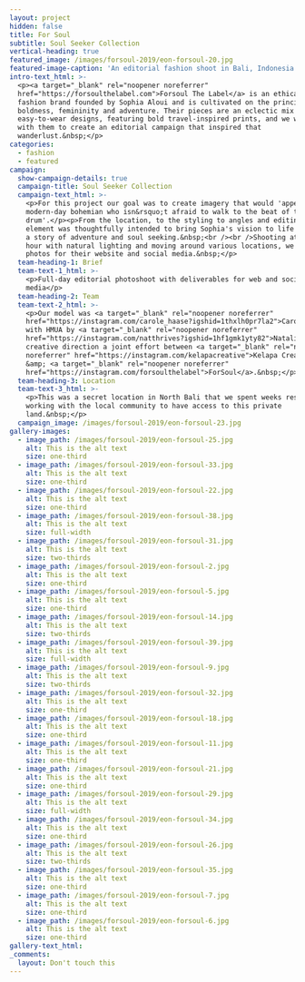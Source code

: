 ```yaml
---
layout: project
hidden: false
title: For Soul
subtitle: Soul Seeker Collection
vertical-heading: true
featured_image: /images/forsoul-2019/eon-forsoul-20.jpg
featured-image-caption: 'An editorial fashion shoot in Bali, Indonesia'
intro-text_html: >-
  <p><a target="_blank" rel="noopener noreferrer"
  href="https://forsoulthelabel.com">Forsoul The Label</a> is an ethical travel
  fashion brand founded by Sophia Aloui and is cultivated on the principles of
  boldness, femininity and adventure. Their pieces are an eclectic mix of
  easy-to-wear designs, featuring bold travel-inspired prints, and we worked
  with them to create an editorial campaign that inspired that
  wanderlust.&nbsp;</p>
categories:
  - fashion
  - featured
campaign:
  show-campaign-details: true
  campaign-title: Soul Seeker Collection
  campaign-text_html: >-
    <p>For this project our goal was to create imagery that would 'appeal to the
    modern-day bohemian who isn&rsquo;t afraid to walk to the beat of their own
    drum'.</p><p>From the location, to the styling to angles and editing every
    element was thoughtfully intended to bring Sophia's vision to life and tell
    a story of adventure and soul seeking.&nbsp;<br /><br />Shooting at golden
    hour with natural lighting and moving around various locations, we delivered
    photos for their website and social media.&nbsp;</p>
  team-heading-1: Brief
  team-text-1_html: >-
    <p>Full-day editorial photoshoot with deliverables for web and social
    media</p>
  team-heading-2: Team
  team-text-2_html: >-
    <p>Our model was <a target="_blank" rel="noopener noreferrer"
    href="https://instagram.com/carole_haase?igshid=1thxlh0pr7la2">Carole</a>,
    with HMUA by <a target="_blank" rel="noopener noreferrer"
    href="https://instagram.com/natthrives?igshid=1hf1gmk1yty82">Natalie</a> and
    creative direction a joint effort between <a target="_blank" rel="noopener
    noreferrer" href="https://instagram.com/kelapacreative">Kelapa Creative</a>
    &amp; <a target="_blank" rel="noopener noreferrer"
    href="https://instagram.com/forsoulthelabel">ForSoul</a>.&nbsp;</p>
  team-heading-3: Location
  team-text-3_html: >-
    <p>This was a secret location in North Bali that we spent weeks researching,
    working with the local community to have access to this private
    land.&nbsp;</p>
  campaign_image: /images/forsoul-2019/eon-forsoul-23.jpg
gallery-images:
  - image_path: /images/forsoul-2019/eon-forsoul-25.jpg
    alt: This is the alt text
    size: one-third
  - image_path: /images/forsoul-2019/eon-forsoul-33.jpg
    alt: This is the alt text
    size: one-third
  - image_path: /images/forsoul-2019/eon-forsoul-22.jpg
    alt: This is the alt text
    size: one-third
  - image_path: /images/forsoul-2019/eon-forsoul-38.jpg
    alt: This is the alt text
    size: full-width
  - image_path: /images/forsoul-2019/eon-forsoul-31.jpg
    alt: This is the alt text
    size: two-thirds
  - image_path: /images/forsoul-2019/eon-forsoul-2.jpg
    alt: This is the alt text
    size: one-third
  - image_path: /images/forsoul-2019/eon-forsoul-5.jpg
    alt: This is the alt text
    size: one-third
  - image_path: /images/forsoul-2019/eon-forsoul-14.jpg
    alt: This is the alt text
    size: two-thirds
  - image_path: /images/forsoul-2019/eon-forsoul-39.jpg
    alt: This is the alt text
    size: full-width
  - image_path: /images/forsoul-2019/eon-forsoul-9.jpg
    alt: This is the alt text
    size: two-thirds
  - image_path: /images/forsoul-2019/eon-forsoul-32.jpg
    alt: This is the alt text
    size: one-third
  - image_path: /images/forsoul-2019/eon-forsoul-18.jpg
    alt: This is the alt text
    size: one-third
  - image_path: /images/forsoul-2019/eon-forsoul-11.jpg
    alt: This is the alt text
    size: one-third
  - image_path: /images/forsoul-2019/eon-forsoul-21.jpg
    alt: This is the alt text
    size: one-third
  - image_path: /images/forsoul-2019/eon-forsoul-29.jpg
    alt: This is the alt text
    size: full-width
  - image_path: /images/forsoul-2019/eon-forsoul-34.jpg
    alt: This is the alt text
    size: one-third
  - image_path: /images/forsoul-2019/eon-forsoul-26.jpg
    alt: This is the alt text
    size: two-thirds
  - image_path: /images/forsoul-2019/eon-forsoul-35.jpg
    alt: This is the alt text
    size: one-third
  - image_path: /images/forsoul-2019/eon-forsoul-7.jpg
    alt: This is the alt text
    size: one-third
  - image_path: /images/forsoul-2019/eon-forsoul-6.jpg
    alt: This is the alt text
    size: one-third
gallery-text_html:
_comments:
  layout: Don't touch this
---
```


